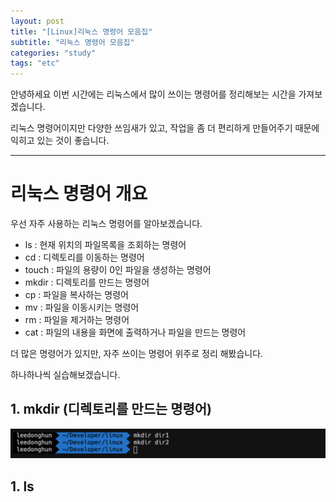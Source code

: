 ```yaml
---
layout: post
title: "[Linux]리눅스 명령어 모음집"
subtitle: "리눅스 명령어 모음집"
categories: "study"
tags: "etc"
---
```


안녕하세요 이번 시간에는 리눅스에서 많이 쓰이는 명령어를 정리해보는 시간을 가져보겠습니다.

리눅스 명령어이지만 다양한 쓰임새가 있고, 작업을 좀 더 편리하게 만들어주기 때문에 익히고 있는 것이 좋습니다.

---

# 리눅스 명령어 개요

우선 자주 사용하는 리눅스 명령어를 알아보겠습니다.

- ls : 현재 위치의 파일목록을 조회하는 명령어
- cd : 디렉토리를 이동하는 명령어
- touch : 파일의 용량이 0인 파일을 생성하는 명령어
- mkdir : 디렉토리를 만드는 명령어
- cp : 파일을 복사하는 명령어
- mv : 파일을 이동시키는 명령어
- rm : 파일을 제거하는 명령어
- cat : 파일의 내용을 화면에 출력하거나 파일을 만드는 명령어

더 많은 명령어가 있지만, 자주 쓰이는 명령어 위주로 정리 해봤습니다.

하나하나씩 실습해보겠습니다.

## 1. mkdir (디렉토리를 만드는 명령어)

![](/assets/img/posts/2020-10-31-16-16-28.png)

## 1. ls
